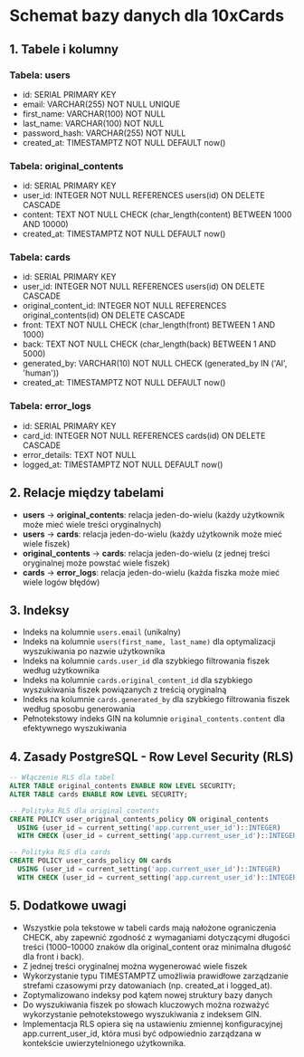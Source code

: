 # Schemat bazy danych dla 10xCards

## 1. Tabele i kolumny

### Tabela: users
- id: SERIAL PRIMARY KEY  
- email: VARCHAR(255) NOT NULL UNIQUE  
- first_name: VARCHAR(100) NOT NULL  
- last_name: VARCHAR(100) NOT NULL  
- password_hash: VARCHAR(255) NOT NULL  
- created_at: TIMESTAMPTZ NOT NULL DEFAULT now()

### Tabela: original_contents
- id: SERIAL PRIMARY KEY
- user_id: INTEGER NOT NULL REFERENCES users(id) ON DELETE CASCADE
- content: TEXT NOT NULL CHECK (char_length(content) BETWEEN 1000 AND 10000)
- created_at: TIMESTAMPTZ NOT NULL DEFAULT now()

### Tabela: cards
- id: SERIAL PRIMARY KEY  
- user_id: INTEGER NOT NULL REFERENCES users(id) ON DELETE CASCADE  
- original_content_id: INTEGER NOT NULL REFERENCES original_contents(id) ON DELETE CASCADE
- front: TEXT NOT NULL CHECK (char_length(front) BETWEEN 1 AND 1000)  
- back: TEXT NOT NULL CHECK (char_length(back) BETWEEN 1 AND 5000)  
- generated_by: VARCHAR(10) NOT NULL CHECK (generated_by IN ('AI', 'human'))  
- created_at: TIMESTAMPTZ NOT NULL DEFAULT now()

### Tabela: error_logs
- id: SERIAL PRIMARY KEY  
- card_id: INTEGER NOT NULL REFERENCES cards(id) ON DELETE CASCADE  
- error_details: TEXT NOT NULL  
- logged_at: TIMESTAMPTZ NOT NULL DEFAULT now()

## 2. Relacje między tabelami
- **users** → **original_contents**: relacja jeden-do-wielu (każdy użytkownik może mieć wiele treści oryginalnych)
- **users** → **cards**: relacja jeden-do-wielu (każdy użytkownik może mieć wiele fiszek)
- **original_contents** → **cards**: relacja jeden-do-wielu (z jednej treści oryginalnej może powstać wiele fiszek)
- **cards** → **error_logs**: relacja jeden-do-wielu (każda fiszka może mieć wiele logów błędów)

## 3. Indeksy
- Indeks na kolumnie `users.email` (unikalny)
- Indeks na kolumnie `users(first_name, last_name)` dla optymalizacji wyszukiwania po nazwie użytkownika
- Indeks na kolumnie `cards.user_id` dla szybkiego filtrowania fiszek według użytkownika
- Indeks na kolumnie `cards.original_content_id` dla szybkiego wyszukiwania fiszek powiązanych z treścią oryginalną
- Indeks na kolumnie `cards.generated_by` dla szybkiego filtrowania fiszek według sposobu generowania
- Pełnotekstowy indeks GIN na kolumnie `original_contents.content` dla efektywnego wyszukiwania

## 4. Zasady PostgreSQL - Row Level Security (RLS)
```sql
-- Włączenie RLS dla tabel
ALTER TABLE original_contents ENABLE ROW LEVEL SECURITY;
ALTER TABLE cards ENABLE ROW LEVEL SECURITY;

-- Polityka RLS dla original_contents
CREATE POLICY user_original_contents_policy ON original_contents
  USING (user_id = current_setting('app.current_user_id')::INTEGER)
  WITH CHECK (user_id = current_setting('app.current_user_id')::INTEGER);

-- Polityka RLS dla cards
CREATE POLICY user_cards_policy ON cards
  USING (user_id = current_setting('app.current_user_id')::INTEGER)
  WITH CHECK (user_id = current_setting('app.current_user_id')::INTEGER);
```

## 5. Dodatkowe uwagi
- Wszystkie pola tekstowe w tabeli cards mają nałożone ograniczenia CHECK, aby zapewnić zgodność z wymaganiami dotyczącymi długości treści (1000–10000 znaków dla original_content oraz minimalna długość dla front i back).
- Z jednej treści oryginalnej można wygenerować wiele fiszek
- Wykorzystanie typu TIMESTAMPTZ umożliwia prawidłowe zarządzanie strefami czasowymi przy datowaniach (np. created_at i logged_at).
- Zoptymalizowano indeksy pod kątem nowej struktury bazy danych
- Do wyszukiwania fiszek po słowach kluczowych można rozważyć wykorzystanie pełnotekstowego wyszukiwania z indeksem GIN.
- Implementacja RLS opiera się na ustawieniu zmiennej konfiguracyjnej app.current_user_id, która musi być odpowiednio zarządzana w kontekście uwierzytelnionego użytkownika.